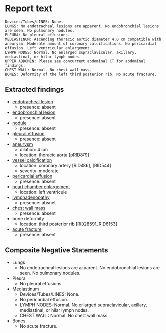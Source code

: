 # Report text

```text
Devices/Tubes/LINES: None.
LUNGS: No endotracheal lesions are apparent. No endobronchial lesions are seen. No pulmonary nodules.
PLEURA: No pleural effusions.
MEDIASTINUM: Ascending thoracic aortic diameter 4.0 cm compatible with aneurysm. Moderate amount of coronary calcifications. No pericardial effusion. Left ventricular enlargement.
LYMPH NODES: Normal. No enlarged supraclavicular, axillary, mediastinal, or hilar lymph nodes.
UPPER ABDOMEN: Please see concurrent abdominal CT for abdominal findings.
CHEST WALL: Normal. No chest wall mass.
BONES: Deformity of the left third posterior rib. No acute fracture.
```

## Extracted findings

- [endotracheal lesion](../../definitions/hood/endobronchial-mass.json)
  - presence: absent
- [endobronchial lesion](../../definitions/hood/endobronchial-mass.json)
  - presence: absent
- [nodule](../../definitions/hood/pulmonary-nodule.md)
  - presence: absent
- [pleural effusion](../../definitions/hood/pleural-effusion.json)
  - presence: absent
- [aneurysm](../../definitions/hood/aortic-measurements.json)
  - dilation: 4 cm
  - location: thoracic aorta \[pRID879\]
- [vessel calcification](../../definitions/nuance/coronary_artery_calcification.json)
  - location: coronary artery \[RID486\], \[RID544\]
  - severity: moderate
- [pericardial effusion](../../definitions/hood/pericardial-effusion.json)
  - presence: absent
- [heart chamber enlargement](../../definitions/upmedic/Cardiomegaly.cde.md)
  - location: left ventricule
- [lymphadenopathy](../../definitions/hood/mediastinal-lymph-nodes.json)
  - presence: absnet
- [chest wall mass](../../definitions/hood/chest-wall.json)  
  - presence: absent
- bone deformity
  - location: third posterior rib \[RID28591_RID6153\]
- [acute fracture](../../definitions/hood/organization/fracture.md)
  - presence: absent

## Composite Negative Statements

- Lungs
  - No endotracheal lesions are apparent. No endobronchial lesions are seen. No pulmonary nodules.
- Pleura
  - No pleural effusions.
- Mediastinum
  - Devices/Tubes/LINES: None.
  - No pericardial effusion.
  - LYMPH NODES: Normal. No enlarged supraclavicular, axillary, mediastinal, or hilar lymph nodes.
  - CHEST WALL: Normal. No chest wall mass.
- Bones
  - No acute fracture.
